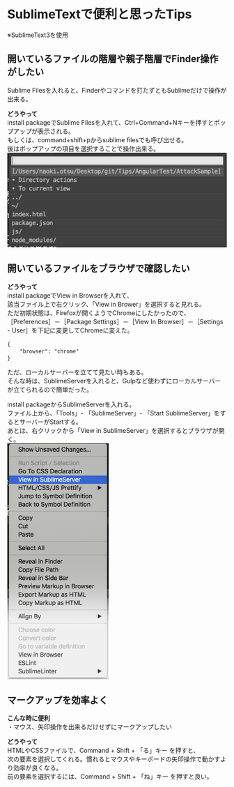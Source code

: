 # SublimeTextで便利と思ったTips
※SublimeText3を使用

## 開いているファイルの階層や親子階層でFinder操作がしたい
Sublime Filesを入れると、Finderやコマンドを打たずともSublimeだけで操作が出来る。  

**どうやって**   
install packageでSublime Filesを入れて、Ctrl+Command+Nキーを押すとポップアップが表示される。  
もしくは、command+shift+pからsublime filesでも呼び出せる。  
後はポップアップの項目を選択することで操作出来る。  
![](images/capture1.png)

## 開いているファイルをブラウザで確認したい
**どうやって**   
install packageでView in Browserを入れて、  
該当ファイル上で右クリック、「View in Brower」を選択すると見れる。  
ただ初期状態は、Firefoxが開くようでChromeにしたかったので、  
［Preferences］－［Package Settings］－［View In Browser］－［Settings - User］を下記に変更してChromeに変えた。  
```
{
	"browser": "chrome"
}
```

ただ、ローカルサーバーを立てて見たい時もある。  
そんな時は、SublimeServerを入れると、Gulpなど使わずにローカルサーバーが立てられるので簡単だった。  

install packageからSublimeServerを入れる。  
ファイル上から、「Tools」- 「SublimeServer」- 「Start SublimeServer」をするとサーバーがStartする。  
あとは、右クリックから「View in SublimeServer」を選択するとブラウザが開く。  
![](images/capture2.png)

## マークアップを効率よく
**こんな時に便利**  
・マウス、矢印操作を出来るだけせずにマークアップしたい

**どうやって**   
HTMLやCSSファイルで、Command + Shift + 「る」キー を押すと、  
次の要素を選択してくれる。慣れるとマウスやキーボードの矢印操作で動かすより効率が良くなる。  
前の要素を選択するには、Command + Shift + 「ね」キー を押すと良い。  


